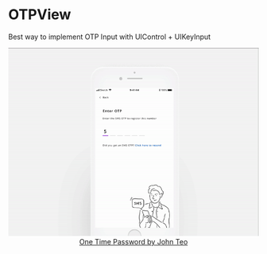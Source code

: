 # OTPView
Best way to implement OTP Input with UIControl + UIKeyInput
<p align="center">
<img src="https://raw.githubusercontent.com/alfian0/OTPView/main/dribbble.com%3Ashots%3A5773273-One-Time-Password.gif"/></br>
<a href="https://dribbble.com/shots/5773273-One-Time-Password/attachments/5773273-One-Time-Password?mode=media">One Time Password by John Teo</a>
</p>
